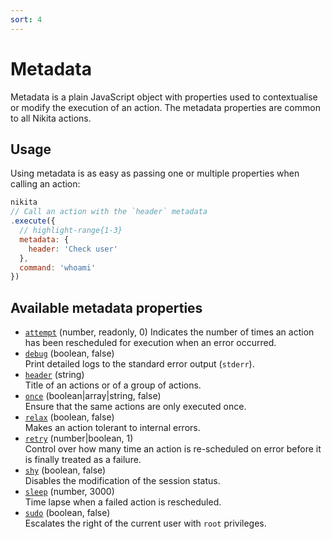 ```yaml
---
sort: 4
---
```


# Metadata

Metadata is a plain JavaScript object with properties used to contextualise or modify the execution of an action. The metadata properties are common to all Nikita actions.

## Usage

Using metadata is as easy as passing one or multiple properties when calling an action:

```js
nikita
// Call an action with the `header` metadata
.execute({
  // highlight-range{1-3}
  metadata: {
    header: 'Check user'
  },
  command: 'whoami'
})
```

## Available metadata properties

* [`attempt`](/current/metadata/attempt/) (number, readonly, 0)
  Indicates the number of times an action has been rescheduled for execution when an error occurred.
* [`debug`](/current/metadata/debug/) (boolean, false)   
  Print detailed logs to the standard error output (`stderr`).
* [`header`](/current/metadata/header/) (string)   
  Title of an actions or of a group of actions.
* [`once`](/metadata/once/) (boolean|array|string, false)   
  Ensure that the same actions are only executed once.
* [`relax`](/current/metadata/relax/) (boolean, false)   
  Makes an action tolerant to internal errors.
* [`retry`](/current/metadata/retry/) (number|boolean, 1)   
  Control over how many time an action is re-scheduled on error before it is finally treated as a failure.
* [`shy`](/current/metadata/shy/) (boolean, false)   
  Disables the modification of the session status.
* [`sleep`](/current/metadata/sleep/) (number, 3000)   
  Time lapse when a failed action is rescheduled.
* [`sudo`](/metadata/sudo/) (boolean, false)   
  Escalates the right of the current user with `root` privileges.
